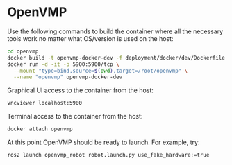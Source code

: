 # OpenVMP

Use the following commands to build the container where all the necessary tools work no matter what OS/version is used on the host:

```bash
cd openvmp
docker build -t openvmp-docker-dev -f deployment/docker/dev/Dockerfile .
docker run -d -it -p 5900:5900/tcp \
  --mount "type=bind,source=$(pwd),target=/root/openvmp" \
  --name "openvmp" openvmp-docker-dev
```

Graphical UI access to the container from the host:

```bash
vncviewer localhost:5900
```

Terminal access to the container from the host:

```bash
docker attach openvmp
```

At this point OpenVMP should be ready to launch.
For example, try:

```bash
ros2 launch openvmp_robot robot.launch.py use_fake_hardware:=true
```